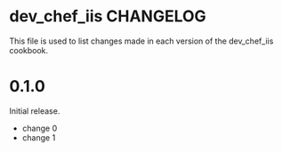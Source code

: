 # dev_chef_iis CHANGELOG

This file is used to list changes made in each version of the dev_chef_iis cookbook.

# 0.1.0

Initial release.

- change 0
- change 1

